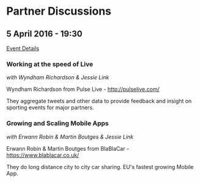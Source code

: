 # Partner Discussions

## 5 April 2016 - 19:30

[Event Details](https://helloworldlondon.splashthat.com/)

### Working at the speed of Live 
*with Wyndham Richardson & Jessie Link*

Wyndham Richardson from
Pulse Live - http://pulselive.com/

They aggregate tweets and other data to provide feedback and insight on sporting events for major partners.


### Growing and Scaling Mobile Apps
*with Erwann Robin & Martin Boutges & Jessie Link*

Erwann Robin & Martin Boutges from
BlaBlaCar - https://www.blablacar.co.uk/

They do long distance city to city car sharing. EU's fastest growing Mobile App.
